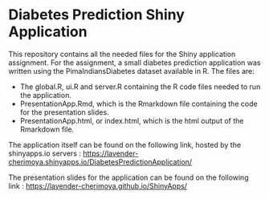 # Diabetes Prediction Shiny Application
This repository contains all the needed files for the Shiny application assignment. For the assignment, a small diabetes prediction application was written using the PimaIndiansDiabetes dataset available in R. The files are:

- The global.R, ui.R and server.R containing the R code files needed to run the application.
- PresentationApp.Rmd, which is the Rmarkdown file containing the code for the presentation slides.
- PresentationApp.html, or index.html, which is the html output of the Rmarkdown file.

The application itself can be found on the following link, hosted by the shinyapps.io servers : 
https://lavender-cherimoya.shinyapps.io/DiabetesPredictionApplication/ 

The presentation slides for the application can be found on the following link : 
https://lavender-cherimoya.github.io/ShinyApps/
